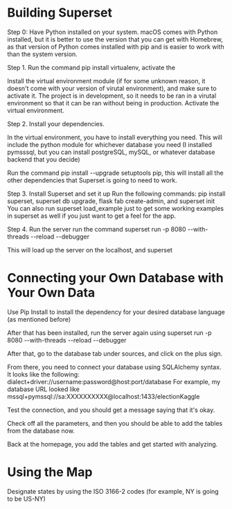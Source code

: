 # Building Superset

Step 0: Have Python installed on your system.
macOS comes with Python installed, but it is better to use the version that you can get with Homebrew,
as that version of Python comes installed with pip and is easier to work with than the system version.


Step 1. Run the command pip install virtualenv, activate the

Install the virtual environment module (if for some unknown reason, it doesn't come with your version of virutal environment),
and make sure to activate it. The project is in development, so it needs to be ran in a virutal environment so that it 
can be ran without being in production. Activate the virtual environment.

Step 2. Install your dependencies. 

In the virtual environment, you have to install everything you need. This will include the python module for whichever
database you need (I installed pymsssql, but you can install postgreSQL, mySQL, or whatever database backend that you decide)

Run the command pip install --upgrade setuptools pip, this will install all the other dependencies that Superset 
is going to need to work. 

Step 3. Install Superset and set it up
Run the following commands:
pip install superset, superset db upgrade, flask fab create-admin, and superset init
You can also run superset load_example just to get some working examples in superset as well if you just want to get a feel
for the app. 

Step 4. Run the server
run the command superset run -p 8080 --with-threads --reload --debugger

This will load up the server on the localhost, and superset


# Connecting your Own Database with Your Own Data

Use Pip Install to install the dependency for your desired database language (as mentioned before)

After that has been installed, run the server again using superset run -p 8080 --with-threads --reload --debugger

After that, go to the database tab under sources, and click on the plus sign. 

From there, you need to connect your database using SQLAlchemy syntax. It looks like the following: dialect+driver://username:password@host:port/database
For example, my database URL looked like mssql+pymssql://sa:XXXXXXXXXX@localhost:1433/electionKaggle

Test the connection, and you should get a message saying that it's okay.

Check off all the parameters, and then you should be able to add the tables from the database now.

Back at the homepage, you add the tables and get started with analyzing.

# Using the Map

Designate states by using the ISO 3166-2 codes (for example, NY is going to be US-NY)
